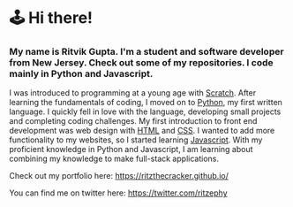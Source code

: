 # 🕹️ Hi there!
### My name is Ritvik Gupta. I'm a student and software developer from New Jersey. Check out some of my repositories. I code mainly in Python and Javascript.

I was introduced to programming at a young age with [Scratch](https://scratch.mit.edu/).
After learning the fundamentals of coding, I moved on to [Python](https://www.python.org/), my first written language.
I quickly fell in love with the language, developing small projects and completing coding challenges.
My first introduction to front end development was web design with [HTML](https://developer.mozilla.org/en-US/docs/Web/HTML) and [CSS](https://developer.mozilla.org/en-US/docs/Web/CSS).
I wanted to add more functionality to my websites, so I started learning [Javascript](https://www.javascript.com/).
With my proficient knowledge in Python and Javascript, I am learning about combining my knowledge to make full-stack applications.

Check out my portfolio here: https://ritzthecracker.github.io/

You can find me on twitter here: https://twitter.com/ritzephy
